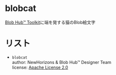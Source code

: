 # blobcat

[Blob Hub™ Toolkit](https://gitlab.com/iNewHorizons/blobtoolkit)に端を発する猫のBlob絵文字

# リスト

- `blobcat`\
  author: NewHorizons & Blob Hub™ Designer Team\
  license: [Apache License 2.0](https://www.apache.org/licenses/LICENSE-2.0.html)
